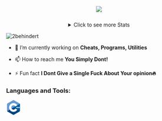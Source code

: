 <h1 align="center">
   <a href="https://discord.com/users/1158897797869879297/"><img src="https://lanyard.cnrad.dev/api/1158897797869879297?bg=0d1117" height="300" width="auto"></a>
     <br> 
</h1>
<details align="center">
   <summary>Click to see more Stats</summary>
   <br>
 <p align="center">i stole this from my dear friend andi :) </p>
   <a href="https://github.com/2Behindert/"><img src="https://github-stats-alpha.vercel.app/api?username=2Behindert&cc=0d1117&tc=fff&ic=fff&bc=0d1117&var=23" height="180" width="auto"></a>
</details>
</p>
<p align="left"> <img src="https://komarev.com/ghpvc/?username=2behindert&label=Profile%20views&color=0e75b6&style=flat" alt="2behindert" /> </p>


- 🔭 I’m currently working on **Cheats, Programs, Utilities**

- 📫 How to reach me **You Simply Dont!**

- ⚡ Fun fact **I Dont Give a Single Fuck About Your opinion🔥**

<h3 align="left">Languages and Tools:</h3>
<p align="left"> <a href="https://www.w3schools.com/cpp/" target="_blank" rel="noreferrer"> <img src="https://raw.githubusercontent.com/devicons/devicon/master/icons/cplusplus/cplusplus-original.svg" alt="cplusplus" width="40" height="40"/>  </a> </p>
